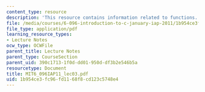 ```yaml
---
content_type: resource
description: 'This resource contains information related to functions. '
file: /media/courses/6-096-introduction-to-c-january-iap-2011/1b954ce3fc96fd1168f8cd123c5748e4_MIT6_096IAP11_lec03.pdf
file_type: application/pdf
learning_resource_types:
- Lecture Notes
ocw_type: OCWFile
parent_title: Lecture Notes
parent_type: CourseSection
parent_uid: 390c1713-1f0d-dd01-950d-df3b2e546b5a
resourcetype: Document
title: MIT6_096IAP11_lec03.pdf
uid: 1b954ce3-fc96-fd11-68f8-cd123c5748e4
---
```

